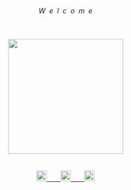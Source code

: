 

<div align="center">
 <h6>
  <br><br><br><br>
   W&nbsp&nbspe&nbsp&nbspl&nbsp&nbspc&nbsp&nbspo&nbsp&nbspm&nbsp&nbspe
  <br><br>
 </h6>
</div>
 
<div align="center" style="border-radius: 50%"> 
 <a href="https://linkedin.com/in/adryelsimon" target="_blank"> 
  <img height="233em" src="https://th.bing.com/th/id/R.ea751f1731a8fd450c2b8248f744b6a8?rik=Hwf%2btzj%2b5sHKaA&riu=http%3a%2f%2f38.media.tumblr.com%2f37dddcb50328eb6256a0cf21aaf34079%2ftumblr_n7t4emUpMA1tzv1dpo1_500.gif&ehk=x8y2TuBzK%2fYg1TC%2bCGqdBLpNaJVa0SDlqOaY9njTs14%3d&risl=&pid=ImgRaw&r=0"/> <br><br><br>
</div>
  
<div align="center"> 
  <a href="https://github.com/alchemist-developer"> <img height=21em src="https://img.shields.io/badge/HTML5-E34F26?style=for-the-badge&logo=html5&logoColor=white"/>&nbsp&nbsp&nbsp&nbsp&nbsp&nbsp  
   <a href="https://github.com/alchemist-developer"> <img height=21em src="https://img.shields.io/badge/CSS3-1572B6?style=for-the-badge&logo=css3&logoColor=white"/>&nbsp&nbsp&nbsp&nbsp&nbsp&nbsp 
    <a href="https://github.com/alchemist-developer"> <img height=21em src="https://img.shields.io/badge/JavaScript-F7DF1E?style=for-the-badge&logo=javascript&logoColor=black"/>        <br><br>
</div> 
